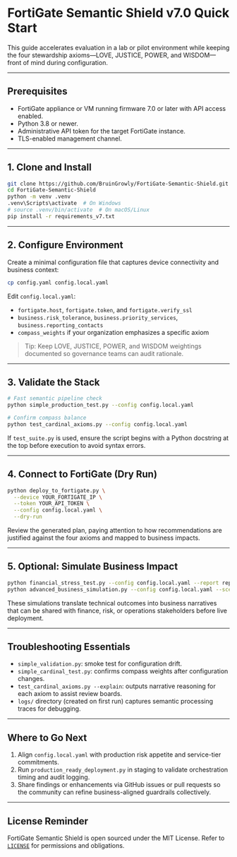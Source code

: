 # FortiGate Semantic Shield v7.0 Quick Start

This guide accelerates evaluation in a lab or pilot environment while keeping the four stewardship axioms—LOVE, JUSTICE, POWER, and WISDOM—front of mind during configuration.

---

## Prerequisites
- FortiGate appliance or VM running firmware 7.0 or later with API access enabled.
- Python 3.8 or newer.
- Administrative API token for the target FortiGate instance.
- TLS-enabled management channel.

---

## 1. Clone and Install
```bash
git clone https://github.com/BruinGrowly/FortiGate-Semantic-Shield.git
cd FortiGate-Semantic-Shield
python -m venv .venv
.venv\Scripts\activate  # On Windows
# source .venv/bin/activate  # On macOS/Linux
pip install -r requirements_v7.txt
```

---

## 2. Configure Environment

Create a minimal configuration file that captures device connectivity and business context:

```bash
cp config.yaml config.local.yaml
```

Edit `config.local.yaml`:
- `fortigate.host`, `fortigate.token`, and `fortigate.verify_ssl`
- `business.risk_tolerance`, `business.priority_services`, `business.reporting_contacts`
- `compass_weights` if your organization emphasizes a specific axiom

> Tip: Keep LOVE, JUSTICE, POWER, and WISDOM weightings documented so governance teams can audit rationale.

---

## 3. Validate the Stack

```bash
# Fast semantic pipeline check
python simple_production_test.py --config config.local.yaml

# Confirm compass balance
python test_cardinal_axioms.py --config config.local.yaml
```

If `test_suite.py` is used, ensure the script begins with a Python docstring at the top before execution to avoid syntax errors.

---

## 4. Connect to FortiGate (Dry Run)

```bash
python deploy_to_fortigate.py \
  --device YOUR_FORTIGATE_IP \
  --token YOUR_API_TOKEN \
  --config config.local.yaml \
  --dry-run
```

Review the generated plan, paying attention to how recommendations are justified against the four axioms and mapped to business impacts.

---

## 5. Optional: Simulate Business Impact

```bash
python financial_stress_test.py --config config.local.yaml --report reports/financial_stress_preview.md
python advanced_business_simulation.py --config config.local.yaml --scenario resilience_playbook
```

These simulations translate technical outcomes into business narratives that can be shared with finance, risk, or operations stakeholders before live deployment.

---

## Troubleshooting Essentials
- `simple_validation.py`: smoke test for configuration drift.
- `simple_cardinal_test.py`: confirms compass weights after configuration changes.
- `test_cardinal_axioms.py --explain`: outputs narrative reasoning for each axiom to assist review boards.
- `logs/` directory (created on first run) captures semantic processing traces for debugging.

---

## Where to Go Next
1. Align `config.local.yaml` with production risk appetite and service-tier commitments.
2. Run `production_ready_deployment.py` in staging to validate orchestration timing and audit logging.
3. Share findings or enhancements via GitHub issues or pull requests so the community can refine business-aligned guardrails collectively.

---

## License Reminder
FortiGate Semantic Shield is open sourced under the MIT License. Refer to [`LICENSE`](LICENSE) for permissions and obligations.


